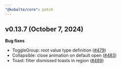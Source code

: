 ```yaml
---
"@kobalte/core": patch
---
```


## v0.13.7 (October 7, 2024)

**Bug fixes**

- ToggleGroup: root value type definition ([#479](https://github.com/kobaltedev/kobalte/pull/479))
- Collapsible: close animation on default open ([#483](https://github.com/kobaltedev/kobalte/pull/483))
- Toast: filter dismissed toasts in region ([#489](https://github.com/kobaltedev/kobalte/pull/489))
